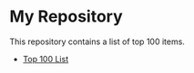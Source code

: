 # My Repository

This repository contains a list of top 100 items.

- [Top 100 List](main/top100.md)
